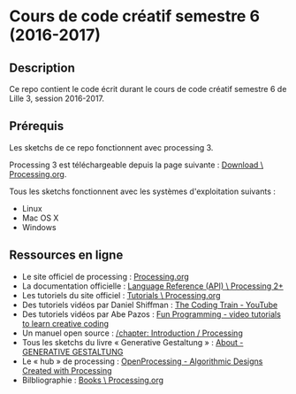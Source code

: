 # Cours de code créatif semestre 6 (2016-2017)

## Description

Ce repo contient le code écrit durant le cours de code créatif semestre 6 de Lille 3, session 2016-2017.

## Prérequis

Les sketchs de ce repo fonctionnent avec processing 3.

Processing 3 est téléchargeable depuis la page suivante : [Download \ Processing.org](https://processing.org/download/?processing).

Tous les sketchs fonctionnent avec les systèmes d'exploitation suivants :
- Linux
- Mac OS X
- Windows

## Ressources en ligne

- Le site officiel de processing : [Processing.org](https://processing.org/)
- La documentation officielle : [Language Reference (API) \ Processing 2+](https://processing.org/reference/)
- Les tutoriels du site officiel : [Tutorials \ Processing.org](https://processing.org/tutorials/)
- Des tutoriels vidéos par Daniel Shiffman : [The Coding Train - YouTube](https://www.youtube.com/user/shiffman)
- Des tutoriels vidéos par Abe Pazos : [Fun Programming - video tutorials to learn creative coding](https://www.funprogramming.org/)
- Un manuel open source : [/chapter: Introduction / Processing](https://fr.flossmanuals.net/processing/introduction/)
- Tous les sketchs du livre « Generative Gestaltung » : [About - GENERATIVE GESTALTUNG](http://www.generative-gestaltung.de/)
- Le « hub » de processing : [OpenProcessing - Algorithmic Designs Created with Processing](https://www.openprocessing.org/)
- Bilbliographie : [Books \ Processing.org](https://processing.org/books/)

